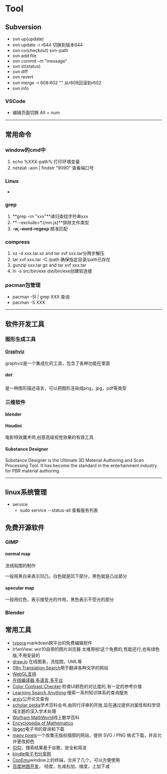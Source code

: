 # Tool
    

## Subversion

- svn up(update) 
- svn update -r r644 切换到版本644
- svn co(checkout) svn-path
- svn add file
- svn commit -m "message"
- svn st(status)
- svn diff
- svn revert
- svn merge -r 608:602 "" 从r608回滚到r602
- svn info


### VSCode
- 编辑页面切换 Alt + num

***

## 常用命令

### window的cmd中
1. echo %XXX-path% 打印环境变量
2. netstat -aon | findstr "9090" 查看端口号

### Linux
- 

### grep
1. **grep -rn "xxx"**递归查找字符串xxx
2. **--exclude=*.{min.js}**排除文件类型
3. **-w,-word-regexp** 精准匹配
### compress
1. xz -d xxx.tar.xz and tar xvf xxx.tar分两步解压 
2. tar xvf xxx.tar -C /path 确保指定目录/path已存在
3. gunzip xxx.tar.gz and tar xvf xxx.tar
4. ln -s src/bin/exe dst/bin/exe创建软连接

### pacman包管理

- pacman -Sl | grep XXX 查询
- pacman -S XXX

***

## 软件开发工具
### 图形生成工具

#### [Graphviz](<http://graphviz.org/>) 

graphviz是一个集成化的工具，包含了各种功能在里面

##### dot

是一种图形描述语言，可以把图形渲染成png，jpg，pdf等类型

### 三维软件
#### blender
#### Houdini
电影特效魔术师,创意高级视觉效果的有效工具
#### Substance Designer
Substance Designer is the Ultimate 3D Material Authoring and Scan Processing Tool. It has become the standard in the entertainment industry for PBR material authoring.

***

## linux系统管理
- service
    * sudo service --status-all 查看服务列表

## 免费开源软件

### GIMP

#### normal map

法线贴图的制作

一般用黑白来表示凹凸，白色就是凹下部分，黑色就是凸出部分

#### specular map

一般用红色，表示接受光的作用，黑色表示不受光的部分


### Blender

## 常用工具
- [typora](https://www.typora.io):markdown跨平台的免费编辑软件
- IrfanView: win10自带的图片浏览器 太难用啦!这个免费的,性能还行,也有绿色版,不用安装的
- [draw.io](https://www.draw.io/) 在线图表，流程图，UML等
- [I18n Translation Search](https://i18ns.com/)用于翻译各种文字的网站
- [WebGL支持](http://webglreport.com)
- [在线编译器,多语言,多平台](http://godbolt.org)
- [Color Contrast Checker](https://webaim.org/resources/contrastchecker/):检查UI颜色的对比度的,有一定的参考价值
- [Learning Search Anything](https://learn-anything.xyz):搜索一系列知识体系的查询服务
- [arxiv](https://arxiv.org/)公开论文查询
- [scholar pedia](http://www.scholarpedia.org/article/Main_Page)学术百科全书,由同行评审的开放,旨在通过提供对属性和科学领域主题的深入学术处理
- [Wolfram MathWorld](http://mathworld.wolfram.com/)线上数学百科
- [Encyclopedia of Mathematics](https://www.encyclopediaofmath.org/index.php/Main_Page)
- [libgen](http://libgen.io/)电子书的查询和下载
- [many pixels](https://gallery.manypixels.co/)一个收集无版权插图的网站，提供 SVG / PNG 格式下载，并且允许更改颜色
- [勾勾](https://github.com/zenuo/gogo)，搜索结果基于谷歌，安全和简洁
- [kindle电子书分享网](https://kindle.51nazhun.pub/)
- [ConEmu](https://www.fosshub.com/ConEmu.html)window上的终端，合并了几个，可以方便使用
- [百度地图开发](http://lbsyun.baidu.com/index.php?title=%E9%A6%96%E9%A1%B5)， 经度，左减右加，维度，上加下减

